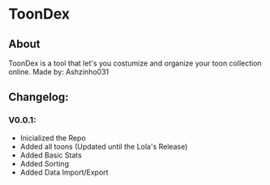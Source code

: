 # ToonDex

## About

ToonDex is a tool that let's you costumize and organize your toon collection online.
Made by: Ashzinho031

## Changelog:

### V0.0.1:

- Inicialized the Repo
- Added all toons (Updated until the Lola's Release)
- Added Basic Stats
- Added Sorting
- Added Data Import/Export
